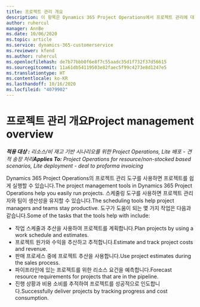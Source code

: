 ```yaml
---
title: 프로젝트 관리 개요
description: 이 항목은 Dynamics 365 Project Operations에서 프로젝트 관리에 대한 정보를 제공합니다.
author: ruhercul
manager: AnnBe
ms.date: 10/06/2020
ms.topic: article
ms.service: dynamics-365-customerservice
ms.reviewer: kfend
ms.author: ruhercul
ms.openlocfilehash: de7b77bbb0f6e8f7c55aadc35d1f732f37d56615
ms.sourcegitcommit: 11a61db54119503e82faec5f99c4273e8d1247e5
ms.translationtype: HT
ms.contentlocale: ko-KR
ms.lasthandoff: 10/16/2020
ms.locfileid: "4079902"
---
```

# <a name="project-management-overview"></a><span data-ttu-id="a794a-103">프로젝트 관리 개요</span><span class="sxs-lookup"><span data-stu-id="a794a-103">Project management overview</span></span>

<span data-ttu-id="a794a-104">_**적용 대상 :** 리소스/비 재고 기반 시나리오를 위한 Project Operations, Lite 배포 - 견적 송장 처리_</span><span class="sxs-lookup"><span data-stu-id="a794a-104">_**Applies To:** Project Operations for resource/non-stocked based scenarios, Lite deployment - deal to proforma invoicing_</span></span>

<span data-ttu-id="a794a-105">Dynamics 365 Project Operations의 프로젝트 관리 도구를 사용하면 프로젝트를 쉽게 실행할 수 있습니다.</span><span class="sxs-lookup"><span data-stu-id="a794a-105">The project management tools in Dynamics 365 Project Operations help you easily run projects.</span></span> <span data-ttu-id="a794a-106">스케줄링 도구를 사용하면 프로젝트 관리자와 팀이 생산성을 유지할 수 있습니다.</span><span class="sxs-lookup"><span data-stu-id="a794a-106">The scheduling tools help project managers and teams stay productive.</span></span> <span data-ttu-id="a794a-107">도구가 도움이 되는 몇 가지 작업은 다음과 같습니다.</span><span class="sxs-lookup"><span data-stu-id="a794a-107">Some of the tasks that the tools help with include:</span></span>

- <span data-ttu-id="a794a-108">작업 스케줄과 추산을 사용하여 프로젝트를 계획합니다.</span><span class="sxs-lookup"><span data-stu-id="a794a-108">Plan projects by using a work schedule and estimates.</span></span>
- <span data-ttu-id="a794a-109">프로젝트 원가와 수익을 추산하고 추적합니다.</span><span class="sxs-lookup"><span data-stu-id="a794a-109">Estimate and track project costs and revenue.</span></span>
- <span data-ttu-id="a794a-110">판매 프로세스 중에 프로젝트 추산을 사용합니다.</span><span class="sxs-lookup"><span data-stu-id="a794a-110">Use project estimates during the sales process.</span></span>
- <span data-ttu-id="a794a-111">파이프라인에 있는 프로젝트를 위한 리소스 요건을 예측합니다.</span><span class="sxs-lookup"><span data-stu-id="a794a-111">Forecast resource requirements for projects that are in the pipeline.</span></span>
- <span data-ttu-id="a794a-112">진행 상황과 비용 소비를 추적하여 프로젝트를 성공적으로 인도합니다.</span><span class="sxs-lookup"><span data-stu-id="a794a-112">Successfully deliver projects by tracking progress and cost consumption.</span></span>
